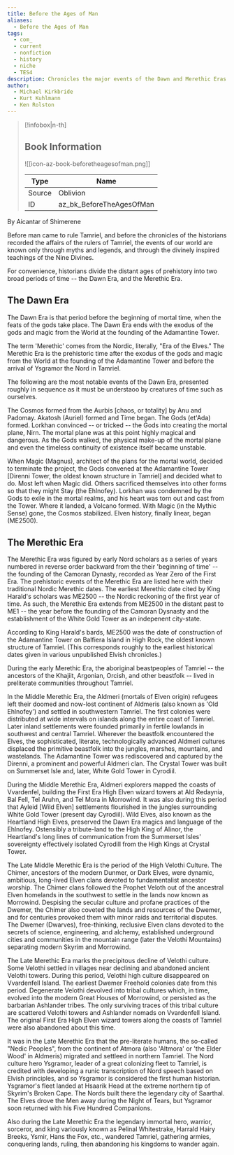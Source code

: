 ```yaml
---
title: Before the Ages of Man
aliases:
  - Before the Ages of Man
tags:
  - com_
  - current
  - nonfiction
  - history
  - niche
  - TES4
description: Chronicles the major events of the Dawn and Merethic Eras.
author:
  - Michael Kirkbride
  - Kurt Kuhlmann
  - Ken Rolston
---
```

> [!infobox|n-th]
> 
> ## Book Information
> 
> ![[icon-az-book-beforetheagesofman.png]]
> 
> | Type | Name |
> | --- | --- |
> | Source | Oblivion |
> | ID | az_bk_BeforeTheAgesOfMan |

By Aicantar of Shimerene  

Before man came to rule Tamriel, and before the chronicles of the historians recorded the affairs of the rulers of Tamriel, the events of our world are known only through myths and legends, and through the divinely inspired teachings of the Nine Divines.  
  
For convenience, historians divide the distant ages of prehistory into two broad periods of time -- the Dawn Era, and the Merethic Era.  
## The Dawn Era
The Dawn Era is that period before the beginning of mortal time, when the feats of the gods take place. The Dawn Era ends with the exodus of the gods and magic from the World at the founding of the Adamantine Tower.  
  
The term 'Merethic' comes from the Nordic, literally, "Era of the Elves." The Merethic Era is the prehistoric time after the exodus of the gods and magic from the World at the founding of the Adamantine Tower and before the arrival of Ysgramor the Nord in Tamriel.  
  
The following are the most notable events of the Dawn Era, presented roughly in sequence as it must be understaoo by creatures of time such as ourselves.  
  
The Cosmos formed from the Aurbis \[chaos, or totality\] by Anu and Padomay. Akatosh (Auriel) formed and Time began. The Gods (et'Ada) formed. Lorkhan convinced -- or tricked -- the Gods into creating the mortal plane, Nirn. The mortal plane was at this point highly magical and dangerous. As the Gods walked, the physical make-up of the mortal plane and even the timeless continuity of existence itself became unstable.  
  
When Magic (Magnus), architect of the plans for the mortal world, decided to terminate the project, the Gods convened at the Adamantine Tower \[Direnni Tower, the oldest known structure in Tamriel\] and decided what to do. Most left when Magic did. Others sacrificed themselves into other forms so that they might Stay (the Ehlnofey). Lorkhan was condemned by the Gods to exile in the mortal realms, and his heart was torn out and cast from the Tower. Where it landed, a Volcano formed. With Magic (in the Mythic Sense) gone, the Cosmos stabilized. Elven history, finally linear, began (ME2500).  
## The Merethic Era
The Merethic Era was figured by early Nord scholars as a series of years numbered in reverse order backward from the their 'beginning of time' -- the founding of the Camoran Dynasty, recorded as Year Zero of the First Era. The prehistoric events of the Merethic Era are listed here with their traditional Nordic Merethic dates. The earliest Merethic date cited by King Harald's scholars was ME2500 -- the Nordic reckoning of the first year of time. As such, the Merethic Era extends from ME2500 in the distant past to ME1 -- the year before the founding of the Camoran Dysnasty and the establishment of the White Gold Tower as an indepenent city-state.  
  
According to King Harald's bards, ME2500 was the date of construction of the Adamantine Tower on Balfiera Island in High Rock, the oldest known structure of Tamriel. (This corresponds roughly to the earliest historical dates given in various unpublished Elvish chronicles.)  
  
During the early Merethic Era, the aboriginal beastpeoples of Tamriel -- the ancestors of the Khajiit, Argonian, Orcish, and other beastfolk -- lived in preliterate communities throughout Tamriel.  
  
In the Middle Merethic Era, the Aldmeri (mortals of Elven origin) refugees left their doomed and now-lost continent of Aldmeris (also known as 'Old Ehlnofey') and settled in southwestern Tamriel. The first colonies were distributed at wide intervals on islands along the entire coast of Tamriel. Later inland settlements were founded primarily in fertile lowlands in southwest and central Tamriel. Wherever the beastfolk encountered the Elves, the sophisticated, literate, technologically advanced Aldmeri cultures displaced the primitive beastfolk into the jungles, marshes, mountains, and wastelands. The Adamantine Tower was rediscovered and captured by the Direnni, a prominent and powerful Aldmeri clan. The Crystal Tower was built on Summerset Isle and, later, White Gold Tower in Cyrodiil.  
  
During the Middle Merethic Era, Aldmeri explorers mapped the coasts of Vvardenfel, building the First Era High Elven wizard towers at Ald Redaynia, Bal Fell, Tel Aruhn, and Tel Mora in Morrowind. It was also during this period that Ayleid \[Wild Elven\] settlements flourished in the jungles surrounding White Gold Tower (present day Cyrodiil). Wild Elves, also known as the Heartland High Elves, preserved the Dawn Era magics and language of the Ehlnofey. Ostensibly a tribute-land to the High King of Alinor, the Heartland's long lines of communication from the Summerset Isles' sovereignty effectively isolated Cyrodill from the High Kings at Crystal Tower.  
  
The Late Middle Merethic Era is the period of the High Velothi Culture. The Chimer, ancestors of the modern Dunmer, or Dark Elves, were dynamic, ambitious, long-lived Elven clans devoted to fundamentalist ancestor worship. The Chimer clans followed the Prophet Veloth out of the ancestral Elven homelands in the southwest to settle in the lands now known as Morrowind. Despising the secular culture and profane practices of the Dwemer, the Chimer also coveted the lands and resources of the Dwemer, and for centuries provoked them with minor raids and territorial disputes. The Dwemer (Dwarves), free-thinking, reclusive Elven clans devoted to the secrets of science, engineering, and alchemy, established underground cities and communities in the mountain range (later the Velothi Mountains) separating modern Skyrim and Morrowind.  
  
The Late Merethic Era marks the precipitous decline of Velothi culture. Some Velothi settled in villages near declining and abandoned ancient Velothi towers. During this period, Velothi high culture disappeared on Vvardenfell Island. The earliest Dwemer Freehold colonies date from this period. Degenerate Velothi devolved into tribal cultures which, in time, evolved into the modern Great Houses of Morrowind, or persisted as the barbarian Ashlander tribes. The only surviving traces of this tribal culture are scattered Velothi towers and Ashlander nomads on Vvardenfell Island. The original First Era High Elven wizard towers along the coasts of Tamriel were also abandoned about this time.  
  
It was in the Late Merethic Era that the pre-literate humans, the so-called "Nedic Peoples", from the continent of Atmora (also 'Altmora' or 'the Elder Wood' in Aldmeris) migrated and settleed in northern Tamriel. The Nord culture hero Ysgramor, leader of a great colonizing fleet to Tamriel, is credited with developing a runic transcription of Nord speech based on Elvish principles, and so Ysgramor is considered the first human historian. Ysgramor's fleet landed at Hsaarik Head at the extreme northern tip of Skyrim's Broken Cape. The Nords built there the legendary city of Saarthal. The Elves drove the Men away during the Night of Tears, but Ysgramor soon returned with his Five Hundred Companions.  
  
Also during the Late Merethic Era the legendary immortal hero, warrior, sorceror, and king variously known as Pelinal Whitestrake, Harrald Hairy Breeks, Ysmir, Hans the Fox, etc., wandered Tamriel, gathering armies, conquering lands, ruling, then abandoning his kingdoms to wander again.
